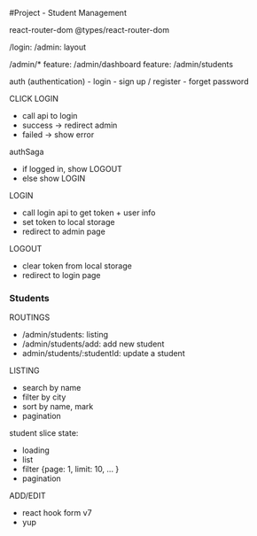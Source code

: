 #Project - Student Management

react-router-dom
@types/react-router-dom

/login:
/admin: layout

/admin/*
feature: /admin/dashboard
feature: /admin/students

auth (authentication)
    - login
    - sign up / register
    - forget password

CLICK LOGIN
- call api to login
- success -> redirect admin
- failed -> show error

authSaga
- if logged in, show LOGOUT
- else show LOGIN

LOGIN
- call login api to get token + user info
- set token to local storage
- redirect to admin page

LOGOUT
- clear token from local storage
- redirect to login page

### Students

ROUTINGS
- /admin/students: listing
- /admin/students/add: add new student
- admin/students/:studentId: update a student

LISTING
- search by name
- filter by city
- sort by name, mark
- pagination

student slice state:
- loading
- list
- filter {page: 1, limit: 10, ... }
- pagination

ADD/EDIT
- react hook form v7
- yup

